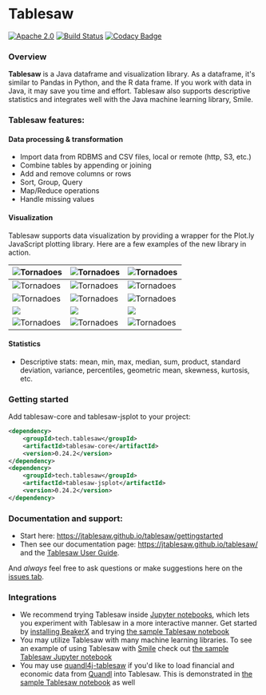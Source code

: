 Tablesaw
=======

[![Apache 2.0](https://img.shields.io/github/license/nebula-plugins/nebula-project-plugin.svg)](http://www.apache.org/licenses/LICENSE-2.0)
[![Build Status](https://travis-ci.org/jtablesaw/tablesaw.svg?branch=master)](https://travis-ci.org/jtablesaw/tablesaw)
[![Codacy Badge](https://api.codacy.com/project/badge/Grade/5029f48d00c24f1ea378b090210cf7da)](https://www.codacy.com/app/jtablesaw/tablesaw?utm_source=github.com&amp;utm_medium=referral&amp;utm_content=jtablesaw/tablesaw&amp;utm_campaign=Badge_Grade)

### Overview

__Tablesaw__ is a Java dataframe and visualization library. As a dataframe, it's similar to Pandas in Python, and the R data frame. If you work with data in Java, it may save you time and effort. Tablesaw also supports descriptive statistics and integrates well with the Java machine learning library, Smile. 

### Tablesaw features: 

#### Data processing & transformation
* Import data from RDBMS and CSV files, local or remote (http, S3, etc.)
* Combine tables by appending or joining
* Add and remove columns or rows
* Sort, Group, Query 
* Map/Reduce operations
* Handle missing values

#### Visualization

Tablesaw supports data visualization by providing a wrapper for the Plot.ly JavaScript plotting library. Here are a few examples of the new library in action.

| ![Tornadoes](https://jtablesaw.github.io/tablesaw/userguide/images/eda/box1.png) | ![Tornadoes](https://jtablesaw.github.io/tablesaw/userguide/images/ml/regression/run%20diff%20vs%20wins.png) | ![Tornadoes](https://jtablesaw.github.io/tablesaw/userguide/images/tornado.scatter.png) |
| ------------------------------------------------------------ | ------------------------------------------------------------ | ------------------------------------------------------------ |
| ![Tornadoes](https://jtablesaw.github.io/tablesaw/userguide/images/eda/bush_time_series2.png) | ![Tornadoes](https://jtablesaw.github.io/tablesaw/userguide/images/eda/fatalities_by_scale.png) | ![Tornadoes](https://jtablesaw.github.io/tablesaw/userguide/images/eda/histogram2.png) |
| ![Tornadoes](https://jtablesaw.github.io/tablesaw/userguide/images/eda/histogram2d.png) | ![Tornadoes](https://jtablesaw.github.io/tablesaw/userguide/images/eda/pie.png) | ![Tornadoes](https://jtablesaw.github.io/tablesaw/userguide/images/eda/wine_bubble_3d.png) |
| ![](https://jtablesaw.github.io/tablesaw/userguide/images/eda/wine_bubble_with_groups.png) | ![](https://jtablesaw.github.io/tablesaw/userguide/images/eda/robberies_area.png) | ![](https://jtablesaw.github.io/tablesaw/userguide/images/ml/regression/wins%20by%20year.png) |
| ![Tornadoes](https://jtablesaw.github.io/tablesaw/userguide/images/eda/bush_heatmap1.png) | ![Tornadoes](https://jtablesaw.github.io/tablesaw/userguide/images/eda/tornado_bar_groups.png) | ![Tornadoes](https://jtablesaw.github.io/tablesaw/userguide/images/eda/ohlc1.png) |

#### Statistics

- Descriptive stats: mean, min, max, median, sum, product, standard deviation, variance, percentiles, geometric mean, skewness, kurtosis, etc.

### Getting started

Add tablesaw-core and tablesaw-jsplot to your project: 

```xml
<dependency>
    <groupId>tech.tablesaw</groupId>
    <artifactId>tablesaw-core</artifactId>
    <version>0.24.2</version>
</dependency>
<dependency>
    <groupId>tech.tablesaw</groupId>
    <artifactId>tablesaw-jsplot</artifactId>
    <version>0.24.2</version>
</dependency>
```

### Documentation and support:

- Start here:  https://jtablesaw.github.io/tablesaw/gettingstarted
- Then see our documentation page: https://jtablesaw.github.io/tablesaw/ and the [Tablesaw User Guide](https://jtablesaw.github.io/tablesaw/userguide/toc).

And *always* feel free to ask questions or make suggestions here on the [issues tab](https://github.com/jtablesaw/tablesaw/issues). 

### Integrations

- We recommend trying Tablesaw inside [Jupyter notebooks](http://arogozhnikov.github.io/2016/09/10/jupyter-features.html), which lets you experiment with Tablesaw in a more interactive manner. Get started by [installing BeakerX](http://beakerx.com/documentation) and trying [the sample Tablesaw notebook](https://github.com/twosigma/beakerx/blob/master/doc/groovy/Tablesaw.ipynb)
- You may utilize Tablesaw with many machine learning libraries. To see an example of using Tablesaw with [Smile](https://haifengl.github.io/smile/) check out [the sample Tablesaw Jupyter notebook](https://github.com/twosigma/beakerx/blob/master/doc/groovy/Tablesaw.ipynb) 
- You may use [quandl4j-tablesaw](http://quandl4j.org) if you'd like to load financial and economic data from [Quandl](https://www.quandl.com) into Tablesaw. This is demonstrated in [the sample Tablesaw notebook](https://github.com/twosigma/beakerx/blob/master/doc/groovy/Tablesaw.ipynb) as well
